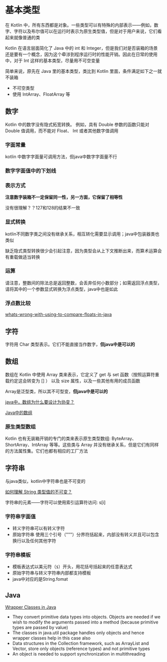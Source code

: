 # 基本类型

在 Kotlin 中，所有东西都是对象。一些类型可以有特殊的内部表示——例如，数字、字符以及布尔值可以在运行时表示为原生类型值，但是对于用户来说，它们看起来就像普通的类

Kotlin 在语言层面简化了 Java 中的 int 和 Integer，但是我们对是否装箱的场景还是要有一个概念，因为这个牵涉到程序运行时的性能开销。因此在日常的使用中，对于 Int 这样的基本类型，尽量用不可空变量

简单来说，原先在 Java 里的基本类型，类比到 Kotlin 里面，条件满足如下之一就不装箱

- 不可空类型
- 使用 IntArray、FloatArray 等

## 数字

Kotlin 中的数字没有隐式拓宽转换。 例如，具有 Double 参数的函数只能对 Double 值调用，而不能对 Float、 Int 或者其他数字值调用

### 字面常量

kotlin 中数字字面量可调用方法，但java中数字字面量不行

### 数字字面值中的下划线

### 表示方式

**注意数字装箱不一定保留同一性，另一方面，它保留了相等性**

没有很理解？？127和128的结果不一致

### 显式转换

kotlin不同数字类之间没有继承关系，相互转化需要显示调用；java中包装器类也类似

缺乏隐式类型转换很少会引起注意，因为类型会从上下⽂推断出来，⽽算术运算会有重载做适当转换

### 运算

请注意，整数间的除法总是返回整数，会丢弃任何小数部分；如需返回浮点类型，请将其中的一个参数显式转换为浮点类型，java中也是如此

### 浮点数比较

[whats-wrong-with-using-to-compare-floats-in-java](https://stackoverflow.com/questions/1088216/whats-wrong-with-using-to-compare-floats-in-java)

## 字符

字符⽤ Char 类型表⽰。它们不能直接当作数字，**但java中是可以的**

## 数组

数组在 Kotlin 中使⽤ Array 类来表⽰，它定义了 get 与 set 函数（按照运算符重载约定这会转变为 [] ）
以及 size 属性，以及⼀些其他有⽤的成员函数

Array是泛型类，所以其不可型变，**但java中是可以的**

[java中，数组为什么要设计为协变？](https://www.zhihu.com/question/21394322)

[Java中的数组](https://zhuanlan.zhihu.com/p/27584309)

### 原生类型数组

Kotlin 也有无装箱开销的专门的类来表示原生类型数组: ByteArray、 ShortArray、IntArray 等等。这些类与 Array 并没有继承关系，但是它们有同样的方法属性集。它们也都有相应的工厂方法

## 字符串

与java类似，kotlin中字符串也是不可变的

[如何理解 String 类型值的不可变？](https://www.zhihu.com/question/20618891)

字符串的元素——字符可以使⽤索引运算符访问: s[i]

### 字符串字面值

+ 转义字符串可以有转义字符
+ 原始字符串 使用三个引号（"""）分界符括起来，内部没有转义并且可以包含换行以及任何其他字符

### 字符串模板

+ 模板表达式以美元符（`$`）开头，用花括号括起来的任意表达式
+ 原始字符串与转义字符串内部都支持模板
+ java中对应的是String.fomat

## Java

[Wrapper Classes in Java](https://www.geeksforgeeks.org/wrapper-classes-java/)

+ They convert primitive data types into objects. Objects are needed if we wish to modify the arguments passed into a method (because primitive types are passed by value)
+ The classes in java.util package handles only objects and hence wrapper classes help in this case also
+ Data structures in the Collection framework, such as ArrayList and Vector, store only objects (reference types) and not primitive types
+ An object is needed to support synchronization in multithreading